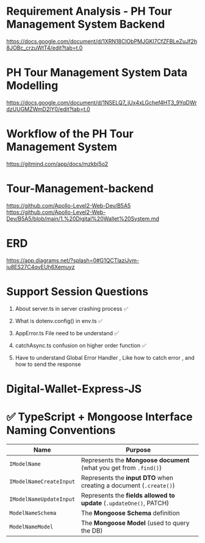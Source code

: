 # Requirement Analysis - PH Tour Management System Backend

https://docs.google.com/document/d/1XRN18ClObPMJGKl7CfZFBLeZuJf2h8JOBc_crzuWtT4/edit?tab=t.0



# PH Tour Management System Data Modelling

https://docs.google.com/document/d/1NSELQ7_jUx4xLGchef4HT3_9YqDWrdzUUGMZWmD2lY0/edit?tab=t.0


# Workflow of the PH Tour Management System

https://gitmind.com/app/docs/mzkbj5o2




# Tour-Management-backend

https://github.com/Apollo-Level2-Web-Dev/B5A5
https://github.com/Apollo-Level2-Web-Dev/B5A5/blob/main/1.%20Digital%20Wallet%20System.md

# ERD 
https://app.diagrams.net/?splash=0#G1QCTlaziJvm-ju8ES27C4qvEUh6Xemuyz


# Support Session Questions

1. About server.ts in server crashing process ✅
2. What is dotenv.config() in env.ts ✅
3. AppError.ts File need to be understand ✅
4. catchAsync.ts confusion on higher order function ✅

5. Have to understand Global Error Handler , Like how to catch error , and how to send the response
# Digital-Wallet-Express-JS

# ✅ TypeScript + Mongoose Interface Naming Conventions

| Name                    | Purpose                                                             |
| ----------------------- | ------------------------------------------------------------------- |
| `IModelName`            | Represents the **Mongoose document** (what you get from `.find()`)  |
| `IModelNameCreateInput` | Represents the **input DTO** when creating a document (`.create()`) |
| `IModelNameUpdateInput` | Represents the **fields allowed to update** (`.updateOne()`, PATCH) |
| `ModelNameSchema`       | The **Mongoose Schema** definition                                  |
| `ModelNameModel`        | The **Mongoose Model** (used to query the DB)                       |



